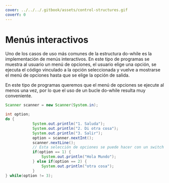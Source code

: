 ```yaml
---
cover: ../../../.gitbook/assets/control-structures.gif
coverY: 0
---
```


# Menús interactivos

Uno de los casos de uso más comunes de la estructura do-while es la implementación de menús interactivos. En este tipo de programas se muestra al usuario un menú de opciones, el usuario elige una opción, se ejecuta el código vinculado a la opción seleccionada y vuelve a mostrarse el menú de opciones hasta que se elige la opción de salida.

En este tipo de programas queremos que el menú de opciones se ejecute al menos una vez, por lo que el uso de un bucle do-while resulta muy conveniente.

```java
Scanner scanner = new Scanner(System.in);

int option;
do {
            System.out.println("1. Saluda");
            System.out.println("2. Di otra cosa");
            System.out.println("3. Salir");
            option = scanner.nextInt();
            scanner.nextLine();
            // Esta selección de opciones se puede hacer con un switch
            if(option == 1) {
                System.out.println("Hola Mundo");
            } else if(option == 2) {
                System.out.println("otra cosa");
            }
} while(option != 3);
```

